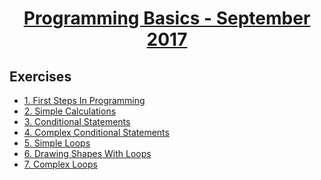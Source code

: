 # <a href="https://softuni.bg/trainings/1722/programming-basics-with-csharp-september-2017" rel="Programming Basics - September 2017"><p align="center"> Programming Basics - September 2017 <p></a>

## Exercises
- <a href="https://github.com/IvanovIv88/SoftUni/tree/master/Programming%20Basic%20-%20September%202017/1.FirstStepsInProgramming" > 1. First Steps In Programming </a>
- <a href="https://github.com/IvanovIv88/SoftUni/tree/master/Programming%20Basic%20-%20September%202017/2.SimpleCalculations" > 2. Simple Calculations </a>
- <a href="https://github.com/IvanovIv88/SoftUni/tree/master/Programming%20Basic%20-%20September%202017/3.ConditionalStatements" > 3. Conditional Statements </a>
- <a href="https://github.com/IvanovIv88/SoftUni/tree/master/Programming%20Basic%20-%20September%202017/4.ComplexConditionalStatements" > 4. Complex Conditional Statements </a>
- <a href="https://github.com/IvanovIv88/SoftUni/tree/master/Programming%20Basic%20-%20September%202017/5.SimpleLoops" > 5. Simple Loops </a>
- <a href="https://github.com/IvanovIv88/SoftUni/tree/master/Programming%20Basic%20-%20September%202017/6.DrawingShapesWithLoops" > 6. Drawing Shapes With Loops </a>
- <a href="https://github.com/IvanovIv88/SoftUni/tree/master/Programming%20Basic%20-%20September%202017/7.ComplexLoops" > 7. Complex Loops </a>



